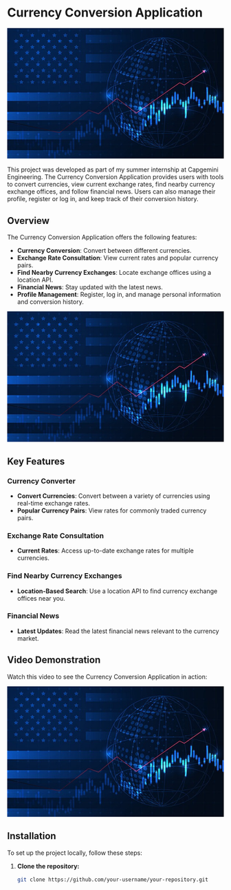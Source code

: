 # Currency Conversion Application

![Financial Overview](images/backg.jpg)

This project was developed as part of my summer internship at Capgemini Engineering. The Currency Conversion Application provides users with tools to convert currencies, view current exchange rates, find nearby currency exchange offices, and follow financial news. Users can also manage their profile, register or log in, and keep track of their conversion history.

## Overview

The Currency Conversion Application offers the following features:
- **Currency Conversion**: Convert between different currencies.
- **Exchange Rate Consultation**: View current rates and popular currency pairs.
- **Find Nearby Currency Exchanges**: Locate exchange offices using a location API.
- **Financial News**: Stay updated with the latest news.
- **Profile Management**: Register, log in, and manage personal information and conversion history.

![Currency Symbols](images/backg.jpg)

## Key Features

### Currency Converter

- **Convert Currencies**: Convert between a variety of currencies using real-time exchange rates.
- **Popular Currency Pairs**: View rates for commonly traded currency pairs.

### Exchange Rate Consultation

- **Current Rates**: Access up-to-date exchange rates for multiple currencies.

### Find Nearby Currency Exchanges

- **Location-Based Search**: Use a location API to find currency exchange offices near you.

### Financial News

- **Latest Updates**: Read the latest financial news relevant to the currency market.

## Video Demonstration

Watch this video to see the Currency Conversion Application in action:

[![Watch the video](images/backg.jpg)](images/CurrencyConverterApp.mp4)

## Installation

To set up the project locally, follow these steps:

1. **Clone the repository:**
   ```bash
   git clone https://github.com/your-username/your-repository.git
